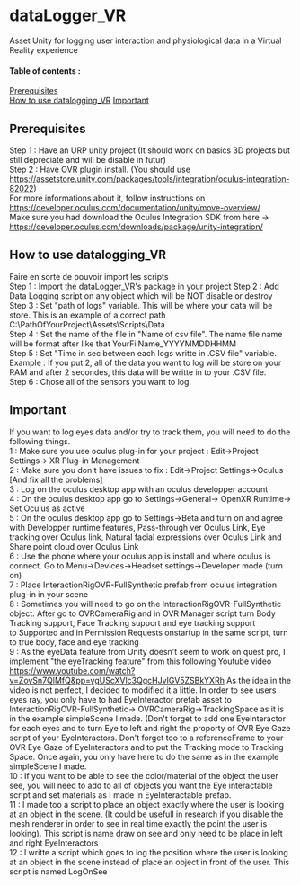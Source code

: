 # dataLogger_VR
 
Asset Unity for logging user interaction and physiological data in a Virtual Reality experience

#### Table of contents :
[Prerequisites](#Prerequisites)  
[How to use datalogging_VR](#How-to-use-datalogging_VR)
[Important](#Important)

## Prerequisites
Step 1 :  Have an URP unity project (It should work on basics 3D projects but still depreciate and will be disable in futur)  
Step 2 :  Have OVR plugin install. (You should use https://assetstore.unity.com/packages/tools/integration/oculus-integration-82022)  
For more informations about it, follow instructions on https://developer.oculus.com/documentation/unity/move-overview/  
Make sure you had download the Oculus Integration SDK from here -> https://developer.oculus.com/downloads/package/unity-integration/  

## How to use datalogging_VR
Faire en sorte de pouvoir import les scripts  
Step 1 : Import the dataLogger_VR's package in your project
Step 2 :  Add Data Logging script on any object which will be NOT disable or destroy  
Step 3 : Set "path of logs" variable. This will be where your data will be store. This is an example of a correct path C:\PathOfYourProject\Assets\Scripts\Data  
Step 4 : Set the name of the file in "Name of csv file". The name file name will be format after like that YourFilName_YYYYMMDDHHMM  
Step 5 : Set "Time in sec between each logs writte in .CSV file" variable.  
Example : If you put 2, all of the data you want to log will be store on your RAM and after 2 secondes, this data will be writte in to your .CSV file.  
Step 6 : Chose all of the sensors you want to log.  

## Important
If you want to log eyes data and/or try to track them, you will need to do the following things.  
1 : Make sure you use oculus plug-in for your project : Edit->Project Settings-> XR Plug-in Management  
2 : Make sure you don't have issues to fix : Edit->Project Settings->Oculus [And fix all the problems]  
3 : Log on the oculus desktop app with an oculus developper account  
4 : On the oculus desktop app go to Settings->General-> OpenXR Runtime-> Set Oculus as active  
5 : On the oculus desktop app go to Settings->Beta and turn on and agree with Developper runtime features, Pass-through ver Oculus Link, Eye tracking over Oculus link,
Natural facial expressions over Oculus Link and Share point cloud over Oculus Link  
6 : Use the phone where your oculus app is install and where oculus is connect. Go to Menu->Devices->Headset settings->Developer mode (turn on)  
7 : Place InteractionRigOVR-FullSynthetic prefab from oculus integration plug-in in your scene  
8 : Sometimes you will need to go on the InteractionRigOVR-FullSynthetic object. After go to OVRCameraRig and in OVR Manager script turn Body Tracking support, Face Tracking support and eye tracking support  
to Supported and in Permission Requests onstartup in the same script, turn to true body, face and eye tracking  
9 : As the eyeData feature from Unity doesn't seem to work on quest pro, I implement "the eyeTracking feature" from this following Youtube video https://www.youtube.com/watch?v=ZoySn7QlMfQ&pp=ygUScXVlc3QgcHJvIGV5ZSBkYXRh
As the idea in the video is not perfect, I decided to modified it a little. In order to see users eyes ray, you only have to had EyeInteractor prefab asset to InteractionRigOVR-FullSynthetic->
OVRCameraRig->TrackingSpace as it is in the example simpleScene I made. (Don't forget to add one EyeInteractor for each eyes and to turn Eye to left and right the proporty of OVR Eye Gaze script of your EyeInteractors.
Don't forget too to a referenceFrame to your OVR Eye Gaze of EyeInteractors and to put the Tracking mode to Tracking Space. Once again, you only have here to do the same as in the example simpleScene I made.  
10 : If you want to be able to see the color/material of the object the user see, you will need to add to all of objects you want the Eye interactable script and set materials as I made in EyeInteractable prefab.  
11 : I made too a script to place an object exactly where the user is looking at an object in the scene. (It could be usefull in research if you disable the mesh renderer in order to see
in real time exactly the point the user is looking). This script is name draw on see and only need to be place in left and right EyeInteractors  
12 : I writte a script which goes to log the position where the user is looking at an object in the scene instead of place an object in front of the user. This script is named LogOnSee
